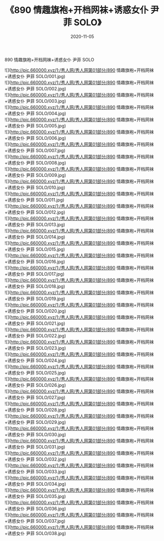 ﻿---
layout: post
title:  《890 情趣旗袍+开档网袜+诱惑女仆 尹菲 SOLO》
date:   2020-11-05
img: http://pic.660000.xyz/1:/秀人网/秀人网第01部分/890 情趣旗袍+开档网袜+诱惑女仆 尹菲 SOLO/000.jpg
categories: [美女, 清纯, 唯美]
---

890 情趣旗袍+开档网袜+诱惑女仆 尹菲 SOLO

  ![](http://pic.660000.xyz/1:/秀人网/秀人网第01部分/890 情趣旗袍+开档网袜+诱惑女仆 尹菲 SOLO/001.jpg) <br> ![](http://pic.660000.xyz/1:/秀人网/秀人网第01部分/890 情趣旗袍+开档网袜+诱惑女仆 尹菲 SOLO/002.jpg) <br> ![](http://pic.660000.xyz/1:/秀人网/秀人网第01部分/890 情趣旗袍+开档网袜+诱惑女仆 尹菲 SOLO/003.jpg) <br> ![](http://pic.660000.xyz/1:/秀人网/秀人网第01部分/890 情趣旗袍+开档网袜+诱惑女仆 尹菲 SOLO/004.jpg) <br> ![](http://pic.660000.xyz/1:/秀人网/秀人网第01部分/890 情趣旗袍+开档网袜+诱惑女仆 尹菲 SOLO/005.jpg) <br> ![](http://pic.660000.xyz/1:/秀人网/秀人网第01部分/890 情趣旗袍+开档网袜+诱惑女仆 尹菲 SOLO/006.jpg) <br> ![](http://pic.660000.xyz/1:/秀人网/秀人网第01部分/890 情趣旗袍+开档网袜+诱惑女仆 尹菲 SOLO/007.jpg) <br> ![](http://pic.660000.xyz/1:/秀人网/秀人网第01部分/890 情趣旗袍+开档网袜+诱惑女仆 尹菲 SOLO/008.jpg) <br> ![](http://pic.660000.xyz/1:/秀人网/秀人网第01部分/890 情趣旗袍+开档网袜+诱惑女仆 尹菲 SOLO/009.jpg) <br> ![](http://pic.660000.xyz/1:/秀人网/秀人网第01部分/890 情趣旗袍+开档网袜+诱惑女仆 尹菲 SOLO/010.jpg) <br> ![](http://pic.660000.xyz/1:/秀人网/秀人网第01部分/890 情趣旗袍+开档网袜+诱惑女仆 尹菲 SOLO/011.jpg) <br> ![](http://pic.660000.xyz/1:/秀人网/秀人网第01部分/890 情趣旗袍+开档网袜+诱惑女仆 尹菲 SOLO/012.jpg) <br> ![](http://pic.660000.xyz/1:/秀人网/秀人网第01部分/890 情趣旗袍+开档网袜+诱惑女仆 尹菲 SOLO/013.jpg) <br> ![](http://pic.660000.xyz/1:/秀人网/秀人网第01部分/890 情趣旗袍+开档网袜+诱惑女仆 尹菲 SOLO/014.jpg) <br> ![](http://pic.660000.xyz/1:/秀人网/秀人网第01部分/890 情趣旗袍+开档网袜+诱惑女仆 尹菲 SOLO/015.jpg) <br> ![](http://pic.660000.xyz/1:/秀人网/秀人网第01部分/890 情趣旗袍+开档网袜+诱惑女仆 尹菲 SOLO/016.jpg) <br> ![](http://pic.660000.xyz/1:/秀人网/秀人网第01部分/890 情趣旗袍+开档网袜+诱惑女仆 尹菲 SOLO/017.jpg) <br> ![](http://pic.660000.xyz/1:/秀人网/秀人网第01部分/890 情趣旗袍+开档网袜+诱惑女仆 尹菲 SOLO/018.jpg) <br> ![](http://pic.660000.xyz/1:/秀人网/秀人网第01部分/890 情趣旗袍+开档网袜+诱惑女仆 尹菲 SOLO/019.jpg) <br> ![](http://pic.660000.xyz/1:/秀人网/秀人网第01部分/890 情趣旗袍+开档网袜+诱惑女仆 尹菲 SOLO/020.jpg) <br> ![](http://pic.660000.xyz/1:/秀人网/秀人网第01部分/890 情趣旗袍+开档网袜+诱惑女仆 尹菲 SOLO/021.jpg) <br> ![](http://pic.660000.xyz/1:/秀人网/秀人网第01部分/890 情趣旗袍+开档网袜+诱惑女仆 尹菲 SOLO/022.jpg) <br> ![](http://pic.660000.xyz/1:/秀人网/秀人网第01部分/890 情趣旗袍+开档网袜+诱惑女仆 尹菲 SOLO/023.jpg) <br> ![](http://pic.660000.xyz/1:/秀人网/秀人网第01部分/890 情趣旗袍+开档网袜+诱惑女仆 尹菲 SOLO/024.jpg) <br> ![](http://pic.660000.xyz/1:/秀人网/秀人网第01部分/890 情趣旗袍+开档网袜+诱惑女仆 尹菲 SOLO/025.jpg) <br> ![](http://pic.660000.xyz/1:/秀人网/秀人网第01部分/890 情趣旗袍+开档网袜+诱惑女仆 尹菲 SOLO/026.jpg) <br> ![](http://pic.660000.xyz/1:/秀人网/秀人网第01部分/890 情趣旗袍+开档网袜+诱惑女仆 尹菲 SOLO/027.jpg) <br> ![](http://pic.660000.xyz/1:/秀人网/秀人网第01部分/890 情趣旗袍+开档网袜+诱惑女仆 尹菲 SOLO/028.jpg) <br> ![](http://pic.660000.xyz/1:/秀人网/秀人网第01部分/890 情趣旗袍+开档网袜+诱惑女仆 尹菲 SOLO/029.jpg) <br> ![](http://pic.660000.xyz/1:/秀人网/秀人网第01部分/890 情趣旗袍+开档网袜+诱惑女仆 尹菲 SOLO/030.jpg) <br> ![](http://pic.660000.xyz/1:/秀人网/秀人网第01部分/890 情趣旗袍+开档网袜+诱惑女仆 尹菲 SOLO/031.jpg) <br> ![](http://pic.660000.xyz/1:/秀人网/秀人网第01部分/890 情趣旗袍+开档网袜+诱惑女仆 尹菲 SOLO/032.jpg) <br> ![](http://pic.660000.xyz/1:/秀人网/秀人网第01部分/890 情趣旗袍+开档网袜+诱惑女仆 尹菲 SOLO/033.jpg) <br> ![](http://pic.660000.xyz/1:/秀人网/秀人网第01部分/890 情趣旗袍+开档网袜+诱惑女仆 尹菲 SOLO/034.jpg) <br> ![](http://pic.660000.xyz/1:/秀人网/秀人网第01部分/890 情趣旗袍+开档网袜+诱惑女仆 尹菲 SOLO/035.jpg) <br> ![](http://pic.660000.xyz/1:/秀人网/秀人网第01部分/890 情趣旗袍+开档网袜+诱惑女仆 尹菲 SOLO/036.jpg) <br> ![](http://pic.660000.xyz/1:/秀人网/秀人网第01部分/890 情趣旗袍+开档网袜+诱惑女仆 尹菲 SOLO/037.jpg) <br> ![](http://pic.660000.xyz/1:/秀人网/秀人网第01部分/890 情趣旗袍+开档网袜+诱惑女仆 尹菲 SOLO/038.jpg) <br>